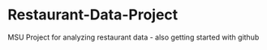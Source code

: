 # Restaurant-Data-Project
MSU Project for analyzing restaurant data - also getting started with github
